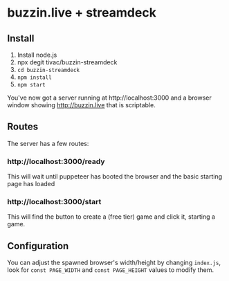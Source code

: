 # buzzin.live + streamdeck

## Install

1. Install node.js
2. npx degit tivac/buzzin-streamdeck
3. `cd buzzin-streamdeck`
4. `npm install`
5. `npm start`

You've now got a server running at http://localhost:3000 and a browser window showing http://buzzin.live that is scriptable.

## Routes
The server has a few routes:

### http://localhost:3000/ready

This will wait until puppeteer has booted the browser and the basic starting page has loaded

### http://localhost:3000/start

This will find the button to create a (free tier) game and click it, starting a game.

## Configuration

You can adjust the spawned browser's width/height by changing `index.js`, look for `const PAGE_WIDTH` and `const PAGE_HEIGHT` values to modify them.
